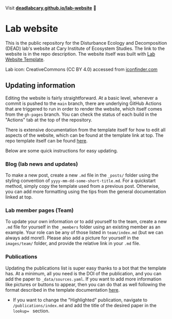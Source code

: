 Visit **[deadlabcary.github.io/lab-website](https://deadlabcary.github.io/lab-website)** 🚀

# Lab website
This is the public repository for the Disturbance Ecology and Decomposition (DEAD) lab's website at Cary Institute of Ecosystem Studies. The link to the website is in the repo description. The website itself was built with [Lab Website Template](https://greene-lab.gitbook.io/lab-website-template-docs).

Lab icon: CreativeCommons (CC BY 4.0) accessed from [iconfinder.com](https://www.iconfinder.com/search?q=tree&price=free)

## Updating information
Editing the website is fairly straightforward. At a basic level, whenever a commit is pushed to the `main` branch, there are underlying GitHub Actions that are triggered to run in order to render the website, which itself comes from the `gh-pages` branch. You can check the status of each build in the "Actions" tab at the top of the repository.

There is extensive documentation from the template itself for how to edit all aspects of the website, which can be found at the template link at top. The repo template itself can be found [here](https://github.com/greenelab/lab-website-template). 

Below are some quick instructions for easy updating.

### Blog (lab news and updates)
To make a new post, create a new `.md` file in the `_posts/` folder using the styling convention of `yyyy-mm-dd-some-short-title.md`. For a quickstart method, simply copy the template used from a previous post. Otherwise, you can add more formatting using the tips from the general documentation linked at top.

### Lab member pages (Team)
To update your own information or to add yourself to the team, create a new `.md` file for yourself in the `_members` folder using an existing member as an example. Your role can be any of those listed in `team/index.md` (but we can always add more!). Please also add a picture for yourself in the `images/team/` folder, and provide the relative link in your `.md` file.

### Publications
Updating the publications list is super easy thanks to a bot that the template has. At a minimum, all you need is the DOI of the publication, and you can add the paper to `_data/sources.yaml`. If you want to add more information like pictures or buttons to appear, then you can do that as well following the format described in the template documentation [here](https://greene-lab.gitbook.io/lab-website-template-docs/basics/citations#examples).
- If you want to change the "Highlighted" publication, navigate to `/publications/index.md` and add the title of the desired paper in the `lookup= ` section.
